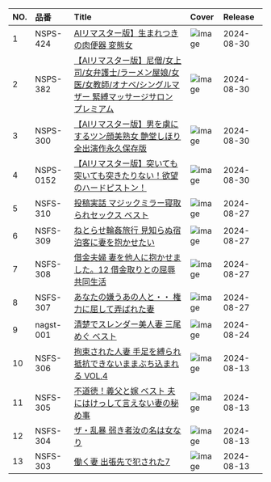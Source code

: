 |NO.|品番|Title|Cover|Release|
|:---|:---|:---|:---|:---|
1|NSPS-424|[AIリマスター版】生まれつきの肉便器 変態女](https://www.avmoive.top/index.php/archives/15775/)|![image](https://www.nagae-style.com/wp/wp-content/uploads/2024/08/NSPS-424_AI.jpg)|2024-08-30
2|NSPS-382|[【AIリマスター版】尼僧/女上司/女弁護士/ラーメン屋娘/女医/女教師/オナベ/シングルマザー 緊縛マッサージサロン プレミアム](https://www.avmoive.top/index.php/archives/15774/)|![image](https://www.nagae-style.com/wp/wp-content/uploads/2024/08/NSPS-382_AI.jpg)|2024-08-30
3|NSPS-300|[【AIリマスター版】男を虜にするツン顔美熟女 艶堂しほり 全出演作永久保存版](https://www.avmoive.top/index.php/archives/15773/)|![image](https://www.nagae-style.com/wp/wp-content/uploads/2024/08/NSPS-300_AI-1.jpg)|2024-08-30
4|NSPS-0152|[【AIリマスター版】突いても突いても突きたりない！欲望のハードピストン！](https://www.avmoive.top/index.php/archives/15772/)|![image](https://www.nagae-style.com/wp/wp-content/uploads/2024/08/NSPS-152_AI.jpg)|2024-08-30
5|NSFS-310|[投稿実話 マジックミラー寝取られセックス ベスト](https://www.avmoive.top/index.php/archives/15783/)|![image](https://www.nagae-style.com/wp/wp-content/uploads/2024/08/NSFS-310-1.jpg)|2024-08-27
6|NSFS-309|[ねとらせ輪姦旅行 見知らぬ宿泊客に妻を抱かせたい](https://www.avmoive.top/index.php/archives/15780/)|![image](https://www.nagae-style.com/wp/wp-content/uploads/2024/08/NSFS-309.jpg)|2024-08-27
7|NSFS-308|[借金夫婦 妻を他人に抱かせました。12 借金取りとの屈辱共同生活](https://www.avmoive.top/index.php/archives/15779/)|![image](https://www.nagae-style.com/wp/wp-content/uploads/2024/08/NSFS-308.jpg)|2024-08-27
8|NSFS-307|[あなたの嫌うあの人と・・ 権力に屈して弄ばれた妻](https://www.avmoive.top/index.php/archives/15778/)|![image](https://www.nagae-style.com/wp/wp-content/uploads/2024/08/NSFS-307.jpg)|2024-08-27
9|nagst-001|[清楚でスレンダー美人妻 三尾めぐ ベスト](https://www.avmoive.top/index.php/archives/15784/)|![image](https://www.nagae-style.com/wp/wp-content/uploads/2024/08/d4d137ca175adbbe12e9cc71d383f068.jpg)|2024-08-24
10|NSFS-306|[拘束された人妻 手足を縛られ抵抗できないままぶち込まれる VOL.4](https://www.avmoive.top/index.php/archives/15782/)|![image](https://www.nagae-style.com/wp/wp-content/uploads/2024/08/NSFS-306.jpg)|2024-08-13
11|NSFS-305|[不道徳！義父と嫁 ベスト 夫にはけっして言えない妻の秘め事](https://www.avmoive.top/index.php/archives/15781/)|![image](https://www.nagae-style.com/wp/wp-content/uploads/2024/08/NSFS-305.jpg)|2024-08-13
12|NSFS-304|[ザ・乱暴 弱き者汝の名は女なり](https://www.avmoive.top/index.php/archives/15777/)|![image](https://www.nagae-style.com/wp/wp-content/uploads/2024/08/NSFS-304.jpg)|2024-08-13
13|NSFS-303|[働く妻 出張先で犯された7](https://www.avmoive.top/index.php/archives/15776/)|![image](https://www.nagae-style.com/wp/wp-content/uploads/2024/08/NSFS-303.jpg)|2024-08-13